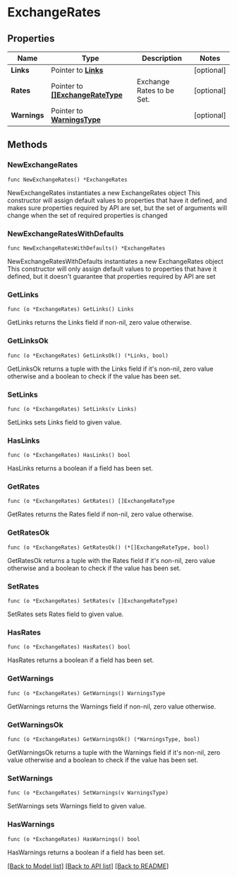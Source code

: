 # ExchangeRates

## Properties

Name | Type | Description | Notes
------------ | ------------- | ------------- | -------------
**Links** | Pointer to [**Links**](Links.md) |  | [optional] 
**Rates** | Pointer to [**[]ExchangeRateType**](ExchangeRateType.md) | Exchange Rates to be Set. | [optional] 
**Warnings** | Pointer to [**WarningsType**](WarningsType.md) |  | [optional] 

## Methods

### NewExchangeRates

`func NewExchangeRates() *ExchangeRates`

NewExchangeRates instantiates a new ExchangeRates object
This constructor will assign default values to properties that have it defined,
and makes sure properties required by API are set, but the set of arguments
will change when the set of required properties is changed

### NewExchangeRatesWithDefaults

`func NewExchangeRatesWithDefaults() *ExchangeRates`

NewExchangeRatesWithDefaults instantiates a new ExchangeRates object
This constructor will only assign default values to properties that have it defined,
but it doesn't guarantee that properties required by API are set

### GetLinks

`func (o *ExchangeRates) GetLinks() Links`

GetLinks returns the Links field if non-nil, zero value otherwise.

### GetLinksOk

`func (o *ExchangeRates) GetLinksOk() (*Links, bool)`

GetLinksOk returns a tuple with the Links field if it's non-nil, zero value otherwise
and a boolean to check if the value has been set.

### SetLinks

`func (o *ExchangeRates) SetLinks(v Links)`

SetLinks sets Links field to given value.

### HasLinks

`func (o *ExchangeRates) HasLinks() bool`

HasLinks returns a boolean if a field has been set.

### GetRates

`func (o *ExchangeRates) GetRates() []ExchangeRateType`

GetRates returns the Rates field if non-nil, zero value otherwise.

### GetRatesOk

`func (o *ExchangeRates) GetRatesOk() (*[]ExchangeRateType, bool)`

GetRatesOk returns a tuple with the Rates field if it's non-nil, zero value otherwise
and a boolean to check if the value has been set.

### SetRates

`func (o *ExchangeRates) SetRates(v []ExchangeRateType)`

SetRates sets Rates field to given value.

### HasRates

`func (o *ExchangeRates) HasRates() bool`

HasRates returns a boolean if a field has been set.

### GetWarnings

`func (o *ExchangeRates) GetWarnings() WarningsType`

GetWarnings returns the Warnings field if non-nil, zero value otherwise.

### GetWarningsOk

`func (o *ExchangeRates) GetWarningsOk() (*WarningsType, bool)`

GetWarningsOk returns a tuple with the Warnings field if it's non-nil, zero value otherwise
and a boolean to check if the value has been set.

### SetWarnings

`func (o *ExchangeRates) SetWarnings(v WarningsType)`

SetWarnings sets Warnings field to given value.

### HasWarnings

`func (o *ExchangeRates) HasWarnings() bool`

HasWarnings returns a boolean if a field has been set.


[[Back to Model list]](../README.md#documentation-for-models) [[Back to API list]](../README.md#documentation-for-api-endpoints) [[Back to README]](../README.md)


